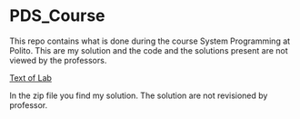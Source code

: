 # PDS_Course

This repo contains what is done during the course System Programming at Polito.
This are my solution and the code and the solutions present are not viewed by the professors.

[Text of Lab](https://github.com/cosimo265598/PDS_Course_OS161/tree/main/Laboratorio)


In the zip file you find my solution. The solution are not revisioned by professor.
